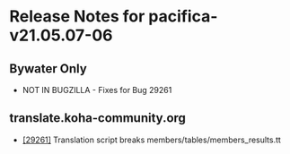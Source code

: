 
# Release Notes for pacifica-v21.05.07-06

## Bywater Only

- NOT IN BUGZILLA - Fixes for Bug 29261

## translate.koha-community.org

- [[29261]](http://bugs.koha-community.org/bugzilla3/show_bug.cgi?id=29261) Translation script breaks members/tables/members_results.tt


